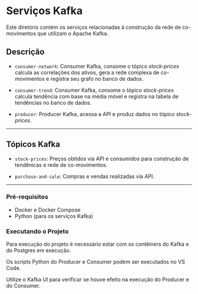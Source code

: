 # Serviços Kafka

Este diretório contém os serviços relacionadas à construção da rede de co-movimentos que utilizam o Apache Kafka.

## Descrição

- `consumer-network`: Consumer Kafka, consome o tópico *stock-prices* calcula as correlações dos ativos, gera a rede complexa de co-movimentos e registra seu grafo no banco de dados.

- `consumer-trend`: Consumer Kafka, consome o tópico *stock-prices* calcula tendência com base na média móvel e registra na tabela de tendências no banco de dados.

- `producer`: Producer Kafka, acessa a API e produz dados no tópico *stock-prices*.

---
	
## Tópicos Kafka

- `stock-prices`: Preços obtidos via API e consumidos para construção de tendênicas e rede de co-movimentos.

- `purchase-and-sale`: Compras e vendas realizadas via API.

---
   
### Pré-requisitos
- Docker e Docker Compose
- Python (para os serviços Kafka)

### Executando o Projeto

Para execução do projeto é necessário estar com os contêiners do Kafka e do Postgres em execução.

Os scripts Python do Producer e Consumer podem ser executados no VS Code.

Utilize o Kafka UI para verificar se houve efeito na execução do Producer e do Consumer.
